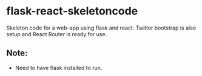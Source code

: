 # flask-react-skeletoncode

Skeleton code for a web-app using flask and react. 
Twitter bootstrap is also setup and React Router is ready for use. 

## Note: 
- Need to have flask installed to run. 

